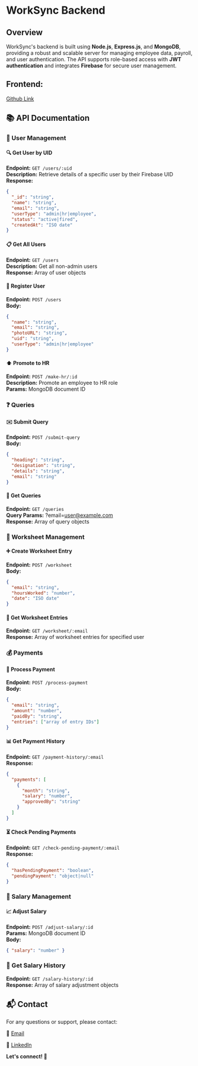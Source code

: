 # WorkSync Backend


## Overview
WorkSync's backend is built using **Node.js**, **Express.js**, and **MongoDB**, providing a robust and scalable server for managing employee data, payroll, and user authentication. The API supports role-based access with **JWT authentication** and integrates **Firebase** for secure user management.


## Frontend:
[Github Link](https://github.com/RafatH0ssain/WorkSync-Client)


## 📚 API Documentation

### 👥 User Management

#### 🔍 Get User by UID
**Endpoint:** `GET /users/:uid`  
**Description:** Retrieve details of a specific user by their Firebase UID  
**Response:**  
```json
{
  "_id": "string",
  "name": "string",
  "email": "string",
  "userType": "admin|hr|employee",
  "status": "active|fired",
  "createdAt": "ISO date"
}
```

#### 📋 Get All Users
**Endpoint:** `GET /users`  
**Description:** Get all non-admin users  
**Response:** Array of user objects  

#### 📝 Register User
**Endpoint:** `POST /users`  
**Body:**  
```json
{
  "name": "string",
  "email": "string",
  "photoURL": "string",
  "uid": "string",
  "userType": "admin|hr|employee"
}
```

#### ⬆️ Promote to HR
**Endpoint:** `POST /make-hr/:id`  
**Description:** Promote an employee to HR role  
**Params:** MongoDB document ID  

### ❓ Queries

#### ✉️ Submit Query
**Endpoint:** `POST /submit-query`  
**Body:**  
```json
{
  "heading": "string",
  "designation": "string",
  "details": "string",
  "email": "string"
}
```

#### 📨 Get Queries 
**Endpoint:** `GET /queries`  
**Query Params:** ?email=user@example.com  
**Response:** Array of query objects  

### 📅 Worksheet Management
#### ➕ Create Worksheet Entry
**Endpoint:** `POST /worksheet`  
**Body:**  
```json
{
  "email": "string",
  "hoursWorked": "number",
  "date": "ISO date"
}
```

#### 📂 Get Worksheet Entries
**Endpoint:** `GET /worksheet/:email`  
**Response:** Array of worksheet entries for specified user  

### 💰 Payments
#### 💸 Process Payment
**Endpoint:** `POST /process-payment`  
**Body:**  
```json
{
  "email": "string",
  "amount": "number",
  "paidBy": "string",
  "entries": ["array of entry IDs"]
}
```

#### 📊 Get Payment History
**Endpoint:** `GET /payment-history/:email`  
**Response:**  
```json
{
  "payments": [
    {
      "month": "string",
      "salary": "number",
      "approvedBy": "string"
    }
  ]
}
```

#### ⏳ Check Pending Payments
**Endpoint:** `GET /check-pending-payment/:email`  
**Response:**  
```json
{
  "hasPendingPayment": "boolean",
  "pendingPayment": "object|null"
}
```

### 💼 Salary Management
#### 📈 Adjust Salary
**Endpoint:** `POST /adjust-salary/:id`  
**Params:** MongoDB document ID  
**Body:**  
```json
{ "salary": "number" }
```

### 📜 Get Salary History
**Endpoint:** `GET /salary-history/:id`  
**Response:** Array of salary adjustment objects  


## 📬 Contact
For any questions or support, please contact:

📧 [Email](mailto:rafat.click.hossain@gmail.com)

👔 [LinkedIn](https://www.linkedin.com/in/muhammad-rafat-hossain/)

**Let's connect! 🤝**